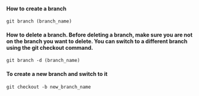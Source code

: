 #### How to create a branch
```
git branch (branch_name)
```
#### How to delete a branch. Before deleting a branch, make sure you are not on the branch you want to delete. You can switch to a different branch using the git checkout command.
```
git branch -d (branch_name)
```
#### To create a new branch and switch to it
```
git checkout -b new_branch_name
```
